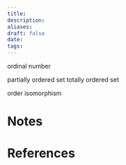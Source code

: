 ```yaml
---
title: 
description: 
aliases: 
draft: false
date: 
tags:
---
```



ordinal number 

partially ordered set 
totally ordered set

order isomorphism 

# Notes

# References
``` ad-cite

```
